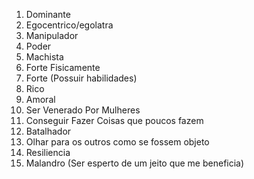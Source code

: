 1. Dominante
2. Egocentrico/egolatra
3. Manipulador
4. Poder
5. Machista
6. Forte Fisicamente
7. Forte (Possuir habilidades)
8. Rico
9. Amoral
10. Ser Venerado Por Mulheres
11. Conseguir Fazer Coisas que poucos fazem
12. Batalhador
13. Olhar para os outros como se fossem objeto
14. Resiliencia
15. Malandro (Ser esperto de um jeito que me beneficia)